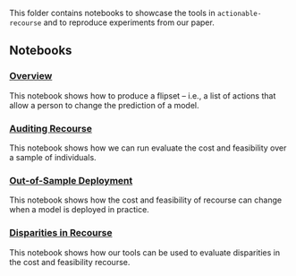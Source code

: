 This folder contains notebooks to showcase the tools in `actionable-recourse` and to reproduce experiments from our paper.

## Notebooks

### [Overview](/ex_01_quickstart.ipynb) 

This notebook shows how to produce a flipset – i.e., a list of actions that allow a person to change the prediction of a model.  

### [Auditing Recourse](/ex_02_audit_model-effects-of-recourse-demo.ipynb)

This notebook shows how we can run evaluate the cost and feasibility over a sample of individuals.

### [Out-of-Sample Deployment](/ex_03_audit_out-of-sample-demo.ipynb)

This notebook shows how the cost and feasibility of recourse can change when a model is deployed in practice. 

### [Disparities in Recourse](/ex_04_audit_demo-disparities-in-recourse.ipynb)

This notebook shows how our tools can be used to evaluate disparities in the cost and feasibility recourse. 